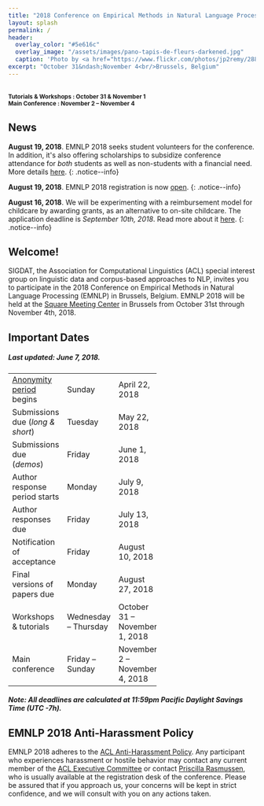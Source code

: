 ```yaml
---
title: "2018 Conference on Empirical Methods in Natural Language Processing"
layout: splash
permalink: /
header:
  overlay_color: "#5e616c"
  overlay_image: "/assets/images/pano-tapis-de-fleurs-darkened.jpg"
  caption: 'Photo by <a href="https://www.flickr.com/photos/jp2remy/28859979631/">Jean Paul Remy</a> / <a href="https://creativecommons.org/licenses/by-nc-nd/2.0/">CC BY-NC-ND 2.0</a>'
excerpt: "October 31&ndash;November 4<br/>Brussels, Belgium"
---
```


<div class="text-center">
    <span style="font-size: normal;"><i class="fa fa-fw fa-calendar" aria-hidden="true"></i></span><br/>
    <span style="font-weight: bold; font-size: smaller;">
    Tutorials &amp; Workshops : October 31 &amp; November 1<br/>Main Conference : November 2 &ndash; November 4</span>
</div>

<h2>News</h2>

**August 19, 2018**. EMNLP 2018 seeks student volunteers for the conference. In addition, it's also offering scholarships to subsidize conference attendance for *both* students as well as non-students with a financial need. More details [here](/participants/#travel-scholarships--student-volunteer-program).
{: .notice--info} 

**August 19, 2018**. EMNLP 2018 registration is now [open](/registration).
{: .notice--info} 

**August 16, 2018**. We will be experimenting with a reimbursement model for childcare by awarding grants, as an alternative to on-site childcare. The application deadline is *September 10th, 2018*. Read more about it [here](/participants#childcare-grants).
{: .notice--info} 

<h2>Welcome!</h2>

SIGDAT, the Association for Computational Linguistics (ACL) special interest group on linguistic data and corpus-based approaches to NLP, invites you to participate in the 2018 Conference on Empirical Methods in Natural Language Processing (EMNLP) in Brussels, Belgium. EMNLP 2018 will be held at the [Square Meeting Center](http://square-brussels.com) in Brussels from October 31st through November 4th, 2018.

<h2 id="dates">Important Dates</h2>

<h5>Last updated: June 7, 2018.</h5>

<table style="width: 60%">
    <tbody>
        <tr>
            <td><a href="/calls/papers#important-new-submission-guidelines">Anonymity period</a> begins</td>
            <td>Sunday</td>
            <td>April 22, 2018</td>
        </tr>
        <tr>
            <td style="width: 40%;">Submissions due (<i>long &amp; short</i>)</td>
            <td style="width: 30%;">Tuesday</td>
            <td>May 22, 2018</td>
        </tr>
        <tr>
            <td style="width: 40%;">Submissions due (<i>demos</i>)</td>
            <td style="width: 30%;">Friday</td>
            <td>June 1, 2018</td>
        </tr>
        <tr>
            <td>Author response period starts</td>
            <td>Monday</td>
            <td>July 9, 2018</td>
        </tr>
        <tr>
            <td>Author responses due</td>
            <td>Friday</td>
            <td>July 13, 2018</td>
        </tr>
        <tr>
            <td>Notification of acceptance</td>
            <td>Friday</td>
            <td>August 10, 2018</td>
        </tr>
        <tr>
          <td>Final versions of papers due</td>
          <td>Monday</td>
          <td>August 27, 2018</td>
        </tr>
        <tr>
            <td style="width: 40%;">Workshops &amp; tutorials</td>
            <td style="width: 30%;">Wednesday &ndash; Thursday</td>
            <td>October 31 &ndash; November 1, 2018</td>
        </tr>
        <tr>
            <td>Main conference</td>
            <td>Friday &ndash; Sunday</td>
            <td>November 2 &ndash; November 4, 2018</td>
        </tr>        
    </tbody>
</table>
<h5>Note: All deadlines are calculated at 11:59pm Pacific Daylight Savings Time (UTC -7h).</h5>

<h2>EMNLP 2018 Anti-Harassment Policy</h2>
EMNLP 2018 adheres to the <a href="https://www.aclweb.org/adminwiki/index.php?title=Anti-Harassment_Policy">ACL Anti-Harassment Policy</a>. Any participant who experiences harassment or hostile behavior may contact any current member of the <a href="https://www.aclweb.org/portal/about">ACL Executive Committee</a> or contact <a href="mailto:acl@aclweb.org">Priscilla Rasmussen</a>, who is usually available at the registration desk of the conference. Please be assured that if you approach us, your concerns will be kept in strict confidence, and we will consult with you on any actions taken.
